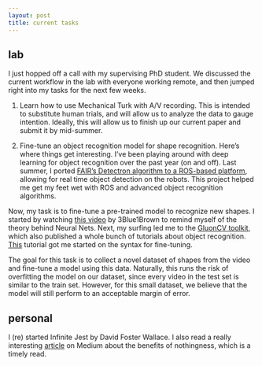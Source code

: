 ```yaml
---
layout: post
title: current tasks
---
```


## lab

I just hopped off a call with my supervising PhD student. We discussed the current workflow in the lab with everyone working remote, and then jumped right into my tasks for the next few weeks.

1. Learn how to use Mechanical Turk with A/V recording. This is intended to substitute human trials, and will allow us to analyze the data to gauge intention. Ideally, this will allow us to finish up our current paper and submit it by mid-summer.

2. Fine-tune an object recognition model for shape recognition. Here’s where things get interesting. I’ve been playing around with deep learning for object recognition over the past year (on and off). Last summer, I ported [FAIR’s Detectron algorithm to a ROS-based platform](https://github.com/kdesai2018/ros-object-recognition), allowing for real time object detection on the robots. This project helped me get my feet wet with ROS and advanced object recognition algorithms.

Now, my task is to fine-tune a pre-trained model to recognize new shapes. I started by watching [this video](https://www.youtube.com/watch?v=aircAruvnKk) by 3Blue1Brown to remind myself of the theory behind Neural Nets. Next, my surfing led me to the [GluonCV toolkit](http://gluon-cv.mxnet.io/), which also published a whole bunch of tutorials about object recognition. [This](https://gluon-cv.mxnet.io/build/examples_detection/finetune_detection.html) tutorial got me started on the syntax for fine-tuning.

The goal for this task is to collect a novel dataset of shapes from the video and fine-tune a model using this data. Naturally, this runs the risk of overfitting the model on our dataset, since every video in the test set is similar to the train set. However, for this small dataset, we believe that the model will still perform to an acceptable margin of error.

## personal

I (re) started Infinite Jest by David Foster Wallace. I also read a really interesting [article](https://medium.com/@the_jennitaur/how-to-do-nothing-57e100f59bbb) on Medium about the benefits of nothingness, which is a timely read.
